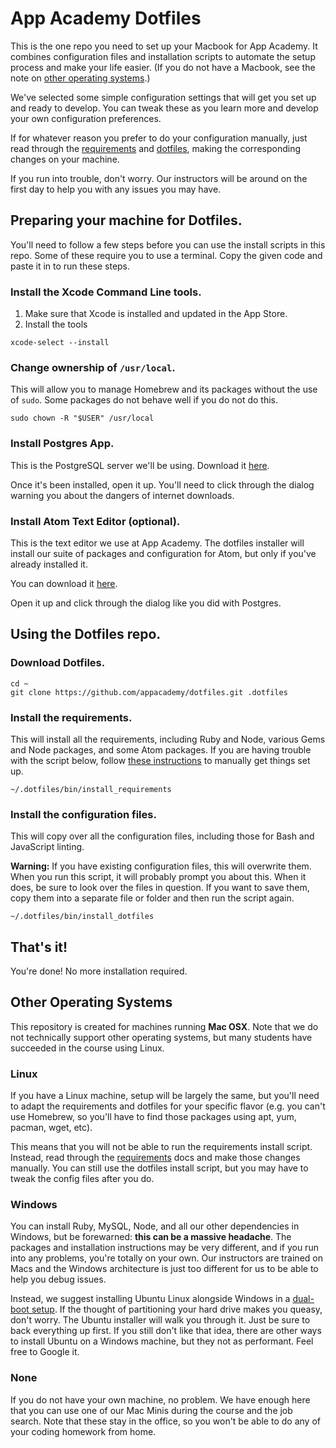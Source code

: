 # App Academy Dotfiles

This is the one repo you need to set up your Macbook for App Academy. It
combines configuration files and installation scripts to automate the
setup process and make your life easier. (If you do not have a Macbook,
see the note on [other operating systems](#other-operating-systems).)

We've selected some simple configuration settings that will get you set
up and ready to develop. You can tweak these as you learn more and
develop your own configuration preferences.

If for whatever reason you prefer to do your configuration manually,
just read through the [requirements](./requirements) and
[dotfiles](./dot), making the corresponding changes on your machine.

If you run into trouble, don't worry. Our instructors will be around on
the first day to help you with any issues you may have.

## Preparing your machine for Dotfiles.

You'll need to follow a few steps before you can use the install scripts
in this repo. Some of these require you to use a terminal. Copy the
given code and paste it in to run these steps.

### Install the Xcode Command Line tools.

1. Make sure that Xcode is installed and updated in the App Store.
2. Install the tools

  ```
  xcode-select --install
  ```

### Change ownership of `/usr/local`.

This will allow you to manage Homebrew and its packages without the use
of `sudo`. Some packages do not behave well if you do not do this.

```
sudo chown -R "$USER" /usr/local
```

### Install Postgres App.

This is the PostgreSQL server we'll be using. Download it
[here](http://postgresapp.com/).

Once it's been installed, open it up. You'll need to click through the
dialog warning you about the dangers of internet downloads.

### Install Atom Text Editor (optional).

This is the text editor we use at App Academy. The dotfiles installer
will install our suite of packages and configuration for Atom, but only
if you've already installed it.

You can download it [here](https://atom.io/).

Open it up and click through the dialog like you did with Postgres.

## Using the Dotfiles repo.

### Download Dotfiles.

```
cd ~
git clone https://github.com/appacademy/dotfiles.git .dotfiles
```

### Install the requirements.

This will install all the requirements, including Ruby and Node, various
Gems and Node packages, and some Atom packages. If you are having
trouble with the script below, follow [these
instructions](./requirements) to manually get things set up.

```
~/.dotfiles/bin/install_requirements
```

### Install the configuration files.

This will copy over all the configuration files, including those for
Bash and JavaScript linting.

**Warning:** If you have existing configuration files, this will
overwrite them. When you run this script, it will probably prompt you
about this. When it does, be sure to look over the files in question. If
you want to save them, copy them into a separate file or folder and then
run the script again.

```
~/.dotfiles/bin/install_dotfiles
```

## That's it!

You're done! No more installation required.

## Other Operating Systems

This repository is created for machines running **Mac OSX**. Note that
we do not technically support other operating systems, but many students
have succeeded in the course using Linux.

### Linux

If you have a Linux machine, setup will be largely the same, but
you'll need to adapt the requirements and dotfiles for your specific
flavor (e.g. you can't use Homebrew, so you'll have to find those
packages using apt, yum, pacman, wget, etc).

This means that you will not be able to run the requirements install
script. Instead, read through the [requirements](./requirements) docs
and make those changes manually. You can still use the dotfiles install
script, but you may have to tweak the config files after you do.

### Windows

You can install Ruby, MySQL, Node, and all our other dependencies in
Windows, but be forewarned: **this can be a massive headache**. The
packages and installation instructions may be very different, and if you
run into any problems, you're totally on your own. Our instructors are
trained on Macs and the Windows architecture is just too different for
us to be able to help you debug issues.

Instead, we suggest installing Ubuntu Linux alongside Windows in a
[dual-boot setup][dual-boot]. If the thought of partitioning your hard
drive makes you queasy, don't worry. The Ubuntu installer will walk you
through it. Just be sure to back everything up first. If you still don't
like that idea, there are other ways to install Ubuntu on a Windows
machine, but they not as performant. Feel free to Google it.

[dual-boot]: https://help.ubuntu.com/community/WindowsDualBoot

### None

If you do not have your own machine, no problem. We have enough here
that you can use one of our Mac Minis during the course and the job
search. Note that these stay in the office, so you won't be able to do
any of your coding homework from home.
